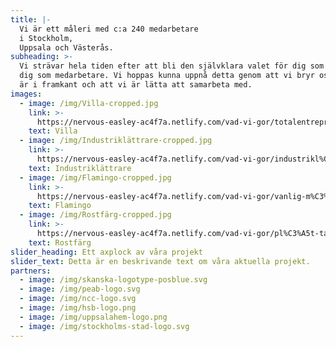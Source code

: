 ```yaml
---
title: |-
  Vi är ett måleri med c:a 240 medarbetare
  i Stockholm,
  Uppsala och Västerås.
subheading: >-
  Vi strävar hela tiden efter att bli den självklara valet för dig som kund och
  dig som medarbetare. Vi hoppas kunna uppnå detta genom att vi bryr oss, att vi
  är i framkant och att vi är lätta att samarbeta med. 
images:
  - image: /img/Villa-cropped.jpg
    link: >-
      https://nervous-easley-ac4f7a.netlify.com/vad-vi-gor/totalentreprenad-/-samordningsansvarig/
    text: Villa
  - image: /img/Industriklättrare-cropped.jpg
    link: >-
      https://nervous-easley-ac4f7a.netlify.com/vad-vi-gor/industrikl%C3%A4ttring--reparbeten/
    text: Industriklättrare
  - image: /img/Flamingo-cropped.jpg
    link: >-
      https://nervous-easley-ac4f7a.netlify.com/vad-vi-gor/vanlig-m%C3%A5lning-ovanligt-bra/
    text: Flamingo
  - image: /img/Rostfärg-cropped.jpg
    link: >-
      https://nervous-easley-ac4f7a.netlify.com/vad-vi-gor/pl%C3%A5t-taksm%C3%A5lning/
    text: Rostfärg
slider_heading: Ett axplock av våra projekt
slider_text: Detta är en beskrivande text om våra aktuella projekt.
partners:
  - image: /img/skanska-logotype-posblue.svg
  - image: /img/peab-logo.svg
  - image: /img/ncc-logo.svg
  - image: /img/hsb-logo.png
  - image: /img/uppsalahem-logo.png
  - image: /img/stockholms-stad-logo.svg
---
```


